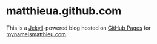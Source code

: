 # matthieua.github.com

This is a [Jekyll](http://github.com/mojombo/jekyll)-powered blog hosted on [GitHub Pages](http://pages.github.com/) for [mynameismatthieu.com](http://mynameismatthieu.com). 